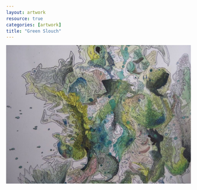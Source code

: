 ```yaml
---
layout: artwork
resource: true
categories: [artwork]
title: "Green Slouch"
---
```


![screenshot](/artwork/green_watercolor/green_watercolor.jpg)